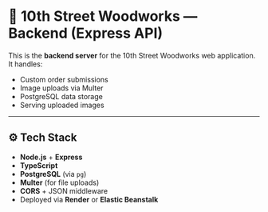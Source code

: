 # 🔧 10th Street Woodworks — Backend (Express API)

This is the **backend server** for the 10th Street Woodworks web application. It handles:

- Custom order submissions
- Image uploads via Multer
- PostgreSQL data storage
- Serving uploaded images

---

## ⚙️ Tech Stack

- **Node.js** + **Express**
- **TypeScript**
- **PostgreSQL** (via `pg`)
- **Multer** (for file uploads)
- **CORS** + JSON middleware
- Deployed via **Render** or **Elastic Beanstalk**
